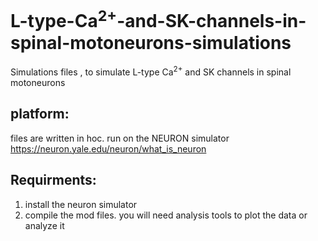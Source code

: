# L-type-Ca<sup>2+</sup>-and-SK-channels-in-spinal-motoneurons-simulations
Simulations files , to simulate L-type Ca<sup>2+</sup> and SK channels in spinal motoneurons

## platform:
files are written in hoc. run on the NEURON simulator
https://neuron.yale.edu/neuron/what_is_neuron

## Requirments:
1) install the neuron simulator
2) compile the mod files.
you will need analysis tools to plot the data or analyze it
